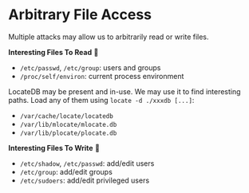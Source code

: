 # Arbitrary File Access

<div class="row row-cols-lg-2"><div>

Multiple attacks may allow us to arbitrarily read or write files.

**Interesting Files To Read** 🤖

* `/etc/passwd`, `/etc/group`: users and groups
* `/proc/self/environ`: current process environment

LocateDB may be present and in-use. We may use it to find interesting paths. Load any of them using `locate -d ./xxxdb [...]`:

* `/var/cache/locate/locatedb`
* `/var/lib/mlocate/mlocate.db`
* `/var/lib/plocate/plocate.db`
</div><div>

**Interesting Files To Write** 🐲

* `/etc/shadow`, `/etc/passwd`: add/edit users
* `/etc/group`: add/edit groups
* `/etc/sudoers`: add/edit privileged users
</div></div>